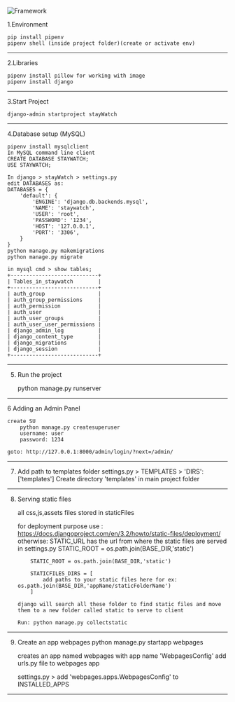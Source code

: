 ![Framework](https://img.shields.io/badge/Django-3.2.6-blue)



1.Environment
		
    pip install pipenv
    pipenv shell (inside project folder)(create or activate env)
----------------------------------------------
2.Libraries

    pipenv install pillow for working with image 
    pipenv install django
----------------------------------------------
3.Start Project 

    django-admin startproject stayWatch
----------------------------------------------
4.Database setup (MySQL)

    pipenv install mysqlclient
    In MySQL command line client
    CREATE DATABASE STAYWATCH;
    USE STAYWATCH;

    In django > stayWatch > settings.py 
    edit DATABASES as:
    DATABASES = {
        'default': {
            'ENGINE': 'django.db.backends.mysql',
            'NAME': 'staywatch',
            'USER': 'root',
            'PASSWORD': '1234',
            'HOST': '127.0.0.1',
            'PORT': '3306',
        }
    }
    python manage.py makemigrations
    python manage.py migrate

    in mysql cmd > show tables;
    +----------------------------+
    | Tables_in_staywatch        |
    +----------------------------+
    | auth_group                 |
    | auth_group_permissions     |
    | auth_permission            |
    | auth_user                  |
    | auth_user_groups           |
    | auth_user_user_permissions |
    | django_admin_log           |
    | django_content_type        |
    | django_migrations          |
    | django_session             |
    +----------------------------+
----------------------------------------------
5. Run the project

    python manage.py runserver
----------------------------------------------
6 Adding an Admin Panel
    
    create SU
        python manage.py createsuperuser
        username: user
        password: 1234
    
    goto: http://127.0.0.1:8000/admin/login/?next=/admin/

----------------------------------------------
7. Add path to templates folder
    settings.py > TEMPLATES > 'DIRS': ['templates']
    Create directory 'templates' in main project folder

----------------------------------------------
 8. Serving static files
    
    all css,js,assets files stored in staticFiles

    for deployment purpose use : https://docs.djangoproject.com/en/3.2/howto/static-files/deployment/
    otherwise:
        STATIC_URL has the url from where the static files are served
        in settings.py 
STATIC_ROOT = os.path.join(BASE_DIR,'static')

            STATIC_ROOT = os.path.join(BASE_DIR,'static')

            STATICFILES_DIRS = [
                add paths to your static files here for ex: os.path.join(BASE_DIR,'appName/staticFolderName')
            ]

        django will search all these folder to find static files and move them to a new folder called static to serve to client

        Run: python manage.py collectstatic
----------------------------------------------
9. Create an app webpages
    python manage.py startapp webpages

    creates an app named webpages with app name 'WebpagesConfig'
    add urls.py file to webpages app

    settings.py >
    add 'webpages.apps.WebpagesConfig' to INSTALLED_APPS
----------------------------------------------



